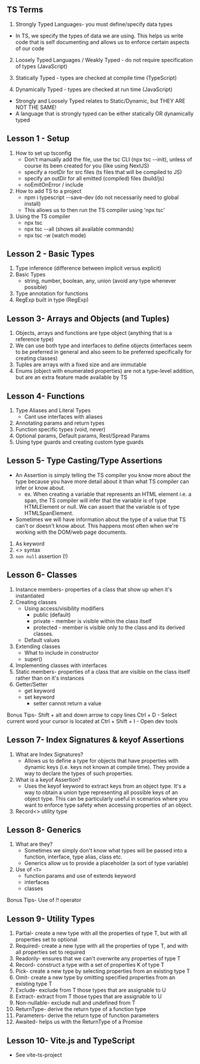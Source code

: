 ## TS Terms

1. Strongly Typed Languages- you must define/specify data types

- In TS, we specify the types of data we are using. This helps us write code that is self documenting and allows us to enforce certain aspects of our code

2. Loosely Typed Languages / Weakly Typed - do not require specification of types (JavaScript)

3. Statically Typed - types are checked at compile time (TypeScript)

4. Dynamically Typed - types are checked at run time (JavaScript)

- Strongly and Loosely Typed relates to Static/Dynamic, but THEY ARE NOT THE SAME!
- A language that is strongly typed can be either statically OR dynamically typed

## Lesson 1 - Setup

1. How to set up tsconfig
   - Don't manually add the file, use the tsc CLI (npx tsc --init), unless of course its been created for you (like using NextJS)
   - specify a rootDir for src files (ts files that will be compiled to JS)
   - specify an outDir for all emitted (compiled) files (build/js)
   - noEmitOnError / include
2. How to add TS to a project
   - npm i typescript --save-dev (do not necessarily need to global install)
   - This allows us to then run the TS compiler using 'npx tsc'
3. Using the TS compiler
   - npx tsc
   - npx tsc --all (shows all available commands)
   - npx tsc -w (watch mode)

## Lesson 2 - Basic Types

1. Type inference (difference between implicit versus explicit)
2. Basic Types
   - string, number, boolean, any, union (avoid any type whenever possible)
3. Type annotation for functions
4. RegExp built in type (RegExp)

## Lesson 3- Arrays and Objects (and Tuples)

1. Objects, arrays and functions are type object (anything that is a reference type)
2. We can use both type and interfaces to define objects (interfaces seem to be preferred in general and also seem to be preferred specifically for creating classes)
3. Tuples are arrays with a fixed size and are immutable
4. Enums (object with enumerated properties) are not a type-level addition, but are an extra feature made available by TS

## Lesson 4- Functions

1. Type Aliases and Literal Types
   - Cant use interfaces with aliases
2. Annotating params and return types
3. Function specific types (void, never)
4. Optional params, Default params, Rest/Spread Params
5. Using type guards and creating custom type guards

## Lesson 5- Type Casting/Type Assertions

- An Assertion is simply telling the TS compiler you know more about the type because you have more detail about it than what TS compiler can infer or know about.
  - ex. When creating a variable that represents an HTML element i.e. a span, the TS compiler will infer that the variable is of type HTMLElement or null. We can assert that the variable is of type HTMLSpanElement.
- Sometimes we will have information about the type of a value that TS can't or doesn't know about. This happens most often when we're working with the DOM/web page documents.

1. As keyword
2. <> syntax
3. `non null` assertion (!)

## Lesson 6- Classes

1. Instance members- properties of a class that show up when it's instantiated
2. Creating classes
   - Using access/visibility modifiers
     - public (default)
     - private - member is visible within the class itself
     - protected - member is visible only to the class and its derived classes.
   - Default values
3. Extending classes
   - What to include in constructor
   - super()
4. Implementing classes with interfaces
5. Static members- properties of a class that are visible on the class itself rather than on it's instances
6. Getter/Setter
   - get keyword
   - set keyword
     - setter cannot return a value

Bonus Tips-
Shift + alt and down arrow to copy lines
Ctrl + D - Select current word your cursor is located at
Ctrl + Shift + I - Open dev tools

## Lesson 7- Index Signatures & keyof Assertions

1. What are Index Signatures?
   - Allows us to define a type for objects that have properties with dynamic keys (i.e. keys not known at compile time). They provide a way to declare the types of such properties.
2. What is a keyof Assertion?
   - Uses the keyof keyword to extract keys from an object type. It's a way to obtain a union type representing all possible keys of an object type. This can be particularly useful in scenarios where you want to enforce type safety when accessing properties of an object.
3. Record<> utility type

## Lesson 8- Generics

1. What are they?
   - Sometimes we simply don't know what types will be passed into a function, interface, type alias, class etc.
   - Generics allow us to provide a placeholder (a sort of type variable)
2. Use of `<T>`
   - function params and use of extends keyword
   - interfaces
   - classes

Bonus Tips-
Use of !! operator

## Lesson 9- Utility Types

1. Partial- create a new type with all the properties of type T, but with all properties set to optional
2. Required- create a new type with all the properties of type T, and with all properties set to required
3. Readonly- ensures that we can't overwrite any properties of type T
4. Record- construct a type with a set of properties K of type T
5. Pick- create a new type by selecting properties from an existing type T
6. Omit- create a new type by omitting specified properties from an existing type T
7. Exclude- exclude from T those types that are assignable to U
8. Extract- extract from T those types that are assignable to U
9. Non-nullable- exclude null and undefined from T
10. ReturnType- derive the return type of a function type
11. Parameters- derive the return type of function parameters
12. Awaited- helps us with the ReturnType of a Promise

## Lesson 10- Vite.js and TypeScript

* See vite-ts-project